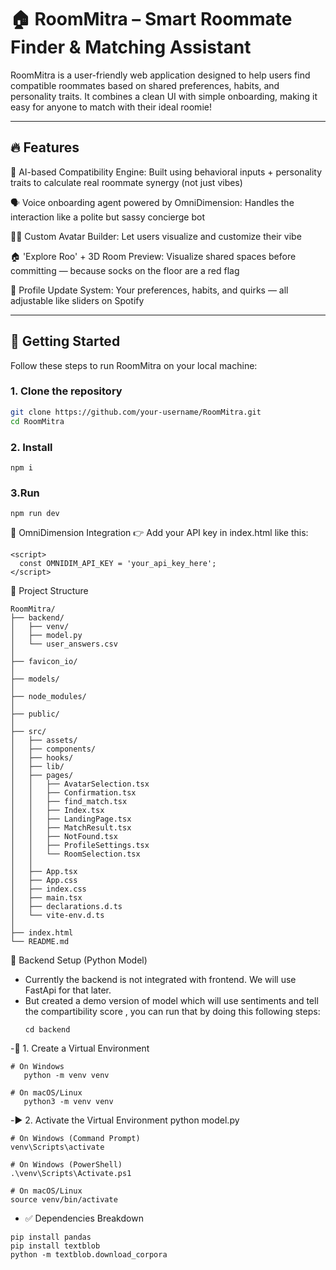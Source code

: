 # 🏠 RoomMitra – Smart Roommate Finder & Matching Assistant

RoomMitra is a user-friendly web application designed to help users find compatible roommates based on shared preferences, habits, and personality traits. It combines a clean UI with simple onboarding, making it easy for anyone to match with their ideal roomie!

---

## 🔥 Features

🧬 AI-based Compatibility Engine: Built using behavioral inputs + personality traits to calculate real roommate synergy (not just vibes)

🗣️ Voice onboarding agent powered by OmniDimension: Handles the interaction like a polite but sassy concierge bot

🧍‍♀️ Custom Avatar Builder: Let users visualize and customize their vibe

🏠 'Explore Roo' + 3D Room Preview: Visualize shared spaces before committing — because socks on the floor are a red flag

📝 Profile Update System: Your preferences, habits, and quirks — all adjustable like sliders on Spotify

---

## 🚀 Getting Started

Follow these steps to run RoomMitra on your local machine:

### 1. Clone the repository

```bash
git clone https://github.com/your-username/RoomMitra.git
cd RoomMitra
```
### 2. Install 
```
npm i
```
### 3.Run 
```
npm run dev
```

🧠 OmniDimension Integration
👉 Add your API key in index.html like this:
```
<script>
  const OMNIDIM_API_KEY = 'your_api_key_here';
</script>
```


📁 Project Structure
```
RoomMitra/
├── backend/
│   ├── venv/
│   ├── model.py
│   └── user_answers.csv
│
├── favicon_io/
│
├── models/
│
├── node_modules/
│
├── public/
│
├── src/
│   ├── assets/
│   ├── components/
│   ├── hooks/
│   ├── lib/
│   ├── pages/
│   │   ├── AvatarSelection.tsx
│   │   ├── Confirmation.tsx
│   │   ├── find_match.tsx
│   │   ├── Index.tsx
│   │   ├── LandingPage.tsx
│   │   ├── MatchResult.tsx
│   │   ├── NotFound.tsx
│   │   ├── ProfileSettings.tsx
│   │   └── RoomSelection.tsx
│   │
│   ├── App.tsx
│   ├── App.css
│   ├── index.css
│   ├── main.tsx
│   ├── declarations.d.ts
│   └── vite-env.d.ts
│
├── index.html
└── README.md
```

🐍 Backend Setup (Python Model)
- Currently the backend is not integrated with frontend. We will use FastApi for that later.
- But created a demo version of model which will use sentiments and tell the compartibility score , you can run that by doing this following steps:
  ```
  cd backend
  ```
-🧪 1. Create a Virtual Environment
  ```
  # On Windows
     python -m venv venv

  # On macOS/Linux
     python3 -m venv venv
  ```
-▶️ 2. Activate the Virtual Environment
  python model.py
```
# On Windows (Command Prompt)
venv\Scripts\activate

# On Windows (PowerShell)
.\venv\Scripts\Activate.ps1

# On macOS/Linux
source venv/bin/activate
```
- ✅ Dependencies Breakdown
```
pip install pandas
pip install textblob
python -m textblob.download_corpora
```


